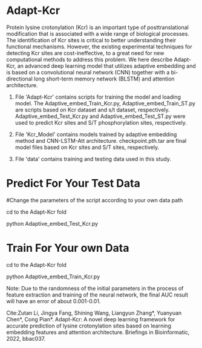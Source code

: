# Adapt-Kcr


Protein lysine crotonylation (Kcr) is an important type of posttranslational modification that is associated with a wide range of biological processes. The identification of Kcr sites is critical to better understanding their functional mechanisms. However, the existing experimental techniques for detecting Kcr sites are cost-ineffective, to a great need for new computational methods to address this problem. We here describe Adapt-Kcr, an advanced deep learning model that utilizes adaptive embedding and is based on a convolutional neural network (CNN) together with a bi-directional long short-term memory network (BLSTM) and attention architecture.


1. File 'Adapt-Kcr' contains scripts for training the model and loading model. The Adaptive_embed_Train_Kcr.py, Adaptive_embed_Train_ST.py are scripts based on Kcr dataset and s/t dataset, respectively. Adaptive_embed_Test_Kcr.py and Adaptive_embed_Test_ST.py were used to predict Kcr sites and S/T phosphorylation sites, respectively.

2. File 'Kcr_Model' contains models trained by adaptive embedding method and CNN-LSTM-Att architecture. checkpoint.pth.tar are final model files based on Kcr sites and S/T sites, respectively.

3. File 'data' contains training and testing data used in this study. 


# Predict For Your Test Data
#Change the parameters of the script according to your own data path

cd to the Adapt-Kcr fold

python Adaptive_embed_Test_Kcr.py


# Train For Your own Data

cd to the Adapt-Kcr fold

python Adaptive_embed_Train_Kcr.py

Note: Due to the randomness of the initial parameters in the process of feature extraction and training of the neural network, the final AUC result will have an error of about 0.001-0.01.

Cite:Zutan Li, Jingya Fang, Shining Wang, Liangyun Zhang*, Yuanyuan Chen*, Cong Pian*. Adapt-Kcr: A novel deep learning framework for accurate prediction of lysine crotonylation sites based on learning embedding features and attention architecture. Briefings in Bioinformatic, 2022, bbac037. 


